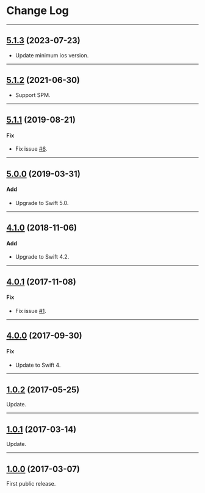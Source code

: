 # Change Log

-----

## [5.1.3](https://github.com/EFPrefix/EFAutoScrollLabel/releases/tag/5.1.3) (2023-07-23)

- Update minimum ios version.

---

## [5.1.2](https://github.com/EFPrefix/EFAutoScrollLabel/releases/tag/5.1.2) (2021-06-30)

- Support SPM.

---

## [5.1.1](https://github.com/EFPrefix/EFAutoScrollLabel/releases/tag/5.1.1) (2019-08-21)

#### Fix

* Fix issue [#6](https://github.com/EFPrefix/EFAutoScrollLabel/issues/6).

---

## [5.0.0](https://github.com/EFPrefix/EFAutoScrollLabel/releases/tag/5.0.0) (2019-03-31)

#### Add

* Upgrade to Swift 5.0.

---

## [4.1.0](https://github.com/EFPrefix/EFAutoScrollLabel/releases/tag/4.1.0) (2018-11-06)

#### Add

* Upgrade to Swift 4.2.

---

## [4.0.1](https://github.com/EFPrefix/EFAutoScrollLabel/releases/tag/4.0.1) (2017-11-08)

#### Fix

* Fix issue [#1](https://github.com/EFPrefix/EFAutoScrollLabel/issues/1).

---

## [4.0.0](https://github.com/EFPrefix/EFAutoScrollLabel/releases/tag/4.0.0) (2017-09-30)

#### Fix

* Update to Swift 4.

---

## [1.0.2](https://github.com/EFPrefix/EFAutoScrollLabel/releases/tag/1.0.2) (2017-05-25)

Update.

---

## [1.0.1](https://github.com/EFPrefix/EFAutoScrollLabel/releases/tag/1.0.1) (2017-03-14)

Update.

---

## [1.0.0](https://github.com/EFPrefix/EFAutoScrollLabel/releases/tag/1.0.0) (2017-03-07)

First public release.
